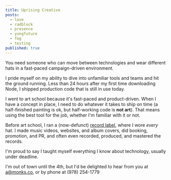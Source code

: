 ```yaml
---
title: Uprising Creative
posts:
  - love
  - radblock
  - presence
  - yungfuture
  - fog
  - testing
published: true
---
```

You need someone who can move between technologies and wear different hats in a fast-paced campaign-driven environment.

I pride myself on my ability to dive into unfamiliar tools and teams and hit the ground running. Less than 24 hours after my first time downloading Node, I shipped production code that is still in use today.

I went to art school because it's fast-paced and product-driven. When I have a concept in place, I need to do whatever it takes to ship on time (a half-finished painting is ok, but half-working code is **not art**). That means using the best tool for the job, whether I'm familiar with it or not.

Before art school, I ran a (now-defunct) [record label](http://belgianman.com), where I wore _every_ hat. I made music videos, websites, and album covers, did booking, promotion, and PR, and often even recorded, produced, and mastered the records.

I'm proud to say I taught myself everything I know about technology, usually under deadline.

<p class="f4">I'm out of town until the 4th, but I'd be delighted to hear from you at <a href="mailto:a@monks.co">a@monks.co</a>, or by phone at (978) 254-1779</p>
